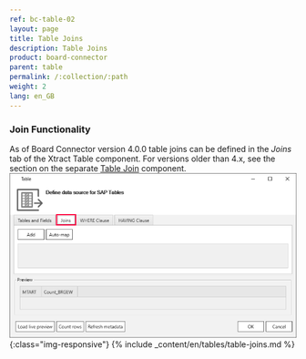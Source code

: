 ```yaml
---
ref: bc-table-02
layout: page
title: Table Joins
description: Table Joins 
product: board-connector
parent: table
permalink: /:collection/:path
weight: 2
lang: en_GB
---
```


### Join Functionality

As of Board Connector version 4.0.0 table joins can be defined in the *Joins* tab of the Xtract Table component. For versions older than 4.x, see the section on the separate [Table Join](../table-join) component. <br>
![Table join ](/img/content/table-join-tab.png){:class="img-responsive"}
{% include _content/en/tables/table-joins.md  %}

